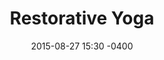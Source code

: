 ---
title:  "Restorative Yoga"
teacher: Terry de la Vega
date:   2015-08-27 15:30 -0400
categories: instructor schedule delavega
---